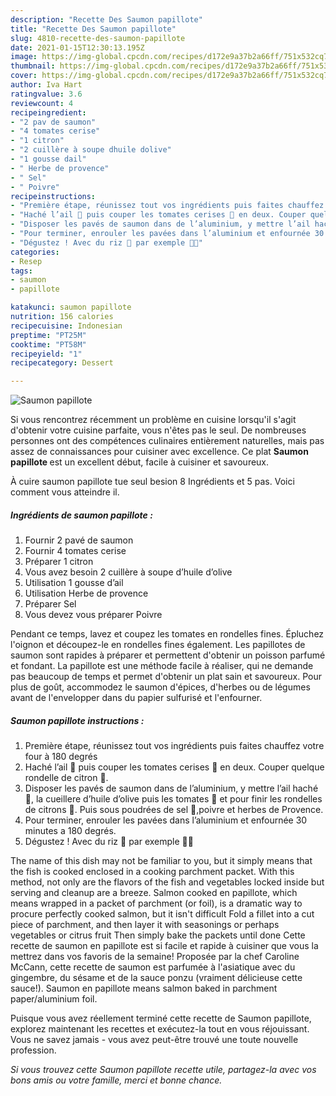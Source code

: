 ```yaml
---
description: "Recette Des Saumon papillote"
title: "Recette Des Saumon papillote"
slug: 4810-recette-des-saumon-papillote
date: 2021-01-15T12:30:13.195Z
image: https://img-global.cpcdn.com/recipes/d172e9a37b2a66ff/751x532cq70/saumon-papillote-photo-principale-de-la-recette.jpg
thumbnail: https://img-global.cpcdn.com/recipes/d172e9a37b2a66ff/751x532cq70/saumon-papillote-photo-principale-de-la-recette.jpg
cover: https://img-global.cpcdn.com/recipes/d172e9a37b2a66ff/751x532cq70/saumon-papillote-photo-principale-de-la-recette.jpg
author: Iva Hart
ratingvalue: 3.6
reviewcount: 4
recipeingredient:
- "2 pav de saumon"
- "4 tomates cerise"
- "1 citron"
- "2 cuillère à soupe dhuile dolive"
- "1 gousse dail"
- " Herbe de provence"
- " Sel"
- " Poivre"
recipeinstructions:
- "Première étape, réunissez tout vos ingrédients puis faites chauffez votre four à 180 degrés"
- "Haché l’ail 🧄 puis couper les tomates cerises 🍅 en deux. Couper quelque rondelle de citron 🍋."
- "Disposer les pavés de saumon dans de l’aluminium, y mettre l’ail haché 🧄, la cueillere d’huile d’olive puis les tomates 🍅 et pour finir les rondelles de citrons 🍋. Puis sous poudrées de sel 🧂,poivre et herbes de Provence."
- "Pour terminer, enrouler les pavées dans l’aluminium et enfournée 30 minutes a 180 degrés."
- "Dégustez ! Avec du riz 🍚 par exemple 👩‍🍳"
categories:
- Resep
tags:
- saumon
- papillote

katakunci: saumon papillote 
nutrition: 156 calories
recipecuisine: Indonesian
preptime: "PT25M"
cooktime: "PT58M"
recipeyield: "1"
recipecategory: Dessert

---
```



![Saumon papillote](https://img-global.cpcdn.com/recipes/d172e9a37b2a66ff/751x532cq70/saumon-papillote-photo-principale-de-la-recette.jpg)

Si vous rencontrez récemment un problème en cuisine lorsqu'il s'agit d'obtenir votre cuisine parfaite, vous n'êtes pas le seul. De nombreuses personnes ont des compétences culinaires entièrement naturelles, mais pas assez de connaissances pour cuisiner avec excellence. Ce plat <strong> Saumon papillote </strong> est un excellent début, facile à cuisiner et savoureux.

<!--inarticleads1-->

À cuire saumon papillote tue seul besion 8 Ingrédients et 5 pas. Voici comment vous atteindre il.

##### Ingrédients de saumon papillote :

1. Fournir 2 pavé de saumon
1. Fournir 4 tomates cerise
1. Préparer 1 citron
1. Vous avez besoin 2 cuillère à soupe d’huile d’olive
1. Utilisation 1 gousse d’ail
1. Utilisation  Herbe de provence
1. Préparer  Sel
1. Vous devez vous préparer  Poivre


Pendant ce temps, lavez et coupez les tomates en rondelles fines. Épluchez l&#39;oignon et découpez-le en rondelles fines également. Les papillotes de saumon sont rapides à préparer et permettent d&#39;obtenir un poisson parfumé et fondant. La papillote est une méthode facile à réaliser, qui ne demande pas beaucoup de temps et permet d&#39;obtenir un plat sain et savoureux. Pour plus de goût, accommodez le saumon d&#39;épices, d&#39;herbes ou de légumes avant de l&#39;envelopper dans du papier sulfurisé et l&#39;enfourner. 

<!--inarticleads2-->

##### Saumon papillote instructions :

1. Première étape, réunissez tout vos ingrédients puis faites chauffez votre four à 180 degrés
1. Haché l’ail 🧄 puis couper les tomates cerises 🍅 en deux. Couper quelque rondelle de citron 🍋.
1. Disposer les pavés de saumon dans de l’aluminium, y mettre l’ail haché 🧄, la cueillere d’huile d’olive puis les tomates 🍅 et pour finir les rondelles de citrons 🍋. Puis sous poudrées de sel 🧂,poivre et herbes de Provence.
1. Pour terminer, enrouler les pavées dans l’aluminium et enfournée 30 minutes a 180 degrés.
1. Dégustez ! Avec du riz 🍚 par exemple 👩‍🍳


The name of this dish may not be familiar to you, but it simply means that the fish is cooked enclosed in a cooking parchment packet. With this method, not only are the flavors of the fish and vegetables locked inside but serving and cleanup are a breeze. Salmon cooked en papillote, which means wrapped in a packet of parchment (or foil), is a dramatic way to procure perfectly cooked salmon, but it isn&#39;t difficult Fold a fillet into a cut piece of parchment, and then layer it with seasonings or perhaps vegetables or citrus fruit Then simply bake the packets until done Cette recette de saumon en papillote est si facile et rapide à cuisiner que vous la mettrez dans vos favoris de la semaine! Proposée par la chef Caroline McCann, cette recette de saumon est parfumée à l&#39;asiatique avec du gingembre, du sésame et de la sauce ponzu (vraiment délicieuse cette sauce!). Saumon en papillote means salmon baked in parchment paper/aluminium foil. 

<!--inarticleads1-->

<p>
Puisque vous avez réellement terminé cette recette de Saumon papillote, explorez maintenant les recettes et exécutez-la tout en vous réjouissant. Vous ne savez jamais - vous avez peut-être trouvé une toute nouvelle profession.
</p>

<p>
<i>Si vous trouvez cette Saumon papillote recette utile, partagez-la avec vos bons amis ou votre famille, merci et bonne chance.</i>
</p>
